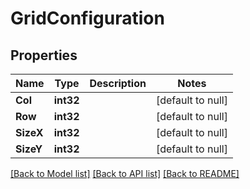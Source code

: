 # GridConfiguration

## Properties
Name | Type | Description | Notes
------------ | ------------- | ------------- | -------------
**Col** | **int32** |  | [default to null]
**Row** | **int32** |  | [default to null]
**SizeX** | **int32** |  | [default to null]
**SizeY** | **int32** |  | [default to null]

[[Back to Model list]](../README.md#documentation-for-models) [[Back to API list]](../README.md#documentation-for-api-endpoints) [[Back to README]](../README.md)


